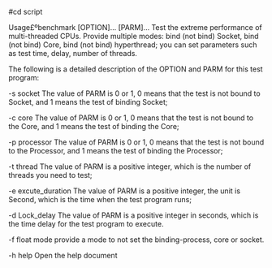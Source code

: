 
#cd script
 
 
Usage£ºbenchmark [OPTION]... [PARM]...
Test the extreme performance of multi-threaded CPUs. Provide multiple modes: bind (not bind) Socket, bind (not bind) Core, bind (not bind) hyperthread; you can set parameters such as test time, delay, number of threads.


The following is a detailed description of the OPTION and PARM for this test program:

-s 		socket		The value of PARM is 0 or 1, 0 means that the test is not bound to Socket, and 1 means the test of binding Socket;

-c 		core		The value of PARM is 0 or 1, 0 means that the test is not bound to the Core, and 1 means the test of binding the Core;

-p		processor	The value of PARM is 0 or 1, 0 means that the test is not bound to the Processor, and 1 means the test of binding the Processor;

-t		thread		The value of PARM is a positive integer, which is the number of threads you need to test;

-e		excute_duration		The value of PARM is a positive integer, the unit is Second, which is the time when the test program runs;

-d		Lock_delay 		The value of PARM is a positive integer in seconds, which is the time delay for the test program to execute.

-f		float mode 	provide a mode to not set the binding-process, core or socket.

-h		help		Open the help document
